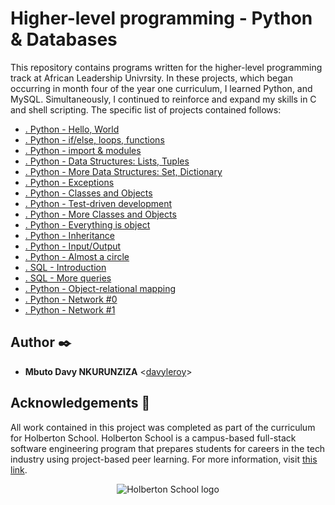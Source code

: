 # Higher-level programming - Python & Databases

This repository contains programs written for the higher-level programming
track at African Leadership Univrsity. In these projects, which began occurring in month
four of the year one curriculum, I learned Python, and MySQL.
Simultaneously, I continued to reinforce and expand my skills in C and shell
scripting. The specific list of projects contained follows:

* [. Python - Hello, World](./0x00-python-hello_world)
* [. Python - if/else, loops, functions](./0x01-python-if_else_loops_functions)
* [. Python - import & modules](./0x02-python-import_modules)
* [. Python - Data Structures: Lists, Tuples](./0x03-python-data_structures)
* [. Python - More Data Structures: Set, Dictionary](./0x04-python-more_data_structures)
* [. Python - Exceptions](./0x05-python-exceptions)
* [. Python - Classes and Objects](./0x06-python-classes)
* [. Python - Test-driven development](./0x07-python-test_driven_development)
* [. Python - More Classes and Objects](./0x08-python-more_classes)
* [. Python - Everything is object](./0x09-python-everything_is_object)
* [. Python - Inheritance](./0x0A-python-inheritance)
* [. Python - Input/Output](./0x0B-python-input_output)
* [. Python - Almost a circle](./0x0C-python-almost_a_circle)
* [. SQL - Introduction](./0x0D-SQL_introduction)
* [. SQL - More queries](./0x0E-SQL_more_queries)
* [. Python - Object-relational mapping](./0x0F-python-object_relational_mapping)
* [. Python - Network #0](./0x10-python-network_0)
* [. Python - Network #1](./0x11-python-network_1)


## Author :black_nib:

* **Mbuto Davy NKURUNZIZA** <[davyleroy](https://github.com/davyleroy)>

## Acknowledgements :pray:

All work contained in this project was completed as part of the curriculum for
Holberton School. Holberton School is a campus-based full-stack software
engineering program that prepares students for careers in the tech industry
using project-based peer learning. For more information, visit
[this link](https://www.holbertonschool.com/).

<p align="center">
  <img src="http://www.alu.com/alu-logo.png"
       alt="Holberton School logo"
  >
</p>
